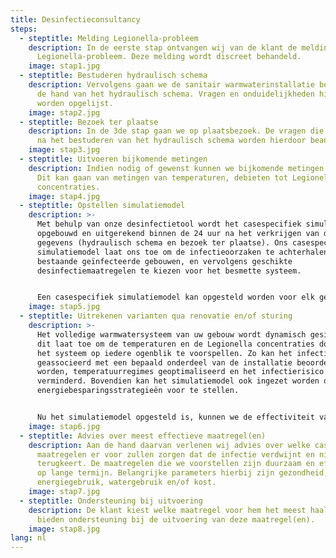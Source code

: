 ```yaml
---
title: Desinfectieconsultancy
steps:
  - steptitle: Melding Legionella-probleem
    description: In de eerste stap ontvangen wij van de klant de melding van een
      Legionella-probleem. Deze melding wordt discreet behandeld.
    image: stap1.jpg
  - steptitle: Bestuderen hydraulisch schema
    description: Vervolgens gaan we de sanitair warmwaterinstallatie bestuderen aan
      de hand van het hydraulisch schema. Vragen en onduidelijkheden hierbij
      worden opgelijst.
    image: stap2.jpg
  - steptitle: Bezoek ter plaatse
    description: In de 3de stap gaan we op plaatsbezoek. De vragen die er nog waren
      na het bestuderen van het hydraulisch schema worden hierdoor beantwoord.
    image: stap3.jpg
  - steptitle: Uitvoeren bijkomende metingen
    description: Indien nodig of gewenst kunnen we bijkomende metingen uitvoeren.
      Dit kan gaan van metingen van temperaturen, debieten tot Legionella
      concentraties.
    image: stap4.jpg
  - steptitle: Opstellen simulatiemodel
    description: >-
      Met behulp van onze desinfectietool wordt het casespecifiek simulatiemodel
      opgebouwd en uitgerekend binnen de 24 uur na het verkrijgen van de nodige
      gegevens (hydraulisch schema en bezoek ter plaatse). Ons casespecifiek
      simulatiemodel laat ons toe om de infectieoorzaken te achterhalen in
      bestaande geïnfecteerde gebouwen, en vervolgens geschikte
      desinfectiemaatregelen te kiezen voor het besmette systeem.


      Een casespecifiek simulatiemodel kan opgesteld worden voor elk gebouw met een warmwatervraag, denk maar aan sportcomplexen, hotels, woonzorgcentra en ziekenhuizen.
    image: stap5.jpg
  - steptitle: Uitrekenen varianten qua renovatie en/of sturing
    description: >-
      Het volledige warmwatersysteem van uw gebouw wordt dynamisch gesimuleerd,
      dit laat toe om de temperaturen en de Legionella concentraties doorheen
      het systeem op iedere ogenblik te voorspellen. Zo kan het infectierisico
      geassocieerd met een bepaald onderdeel van de installatie beoordeeld
      worden, temperatuurregimes geoptimaliseerd en het infectierisico
      verminderd. Bovendien kan het simulatiemodel ook ingezet worden om
      energiebesparingsstrategieën voor te stellen.


      Nu het simulatiemodel opgesteld is, kunnen we de effectiviteit van verschillende renovatiemaatregelen en/of sturingen “virtueel” testen alvorens deze maatregelen in de praktijk te implementeren (bv. het isoleren van bepaalde leidingen, inregelen van bepaalde kringen, enzovoort).
    image: stap6.jpg
  - steptitle: Advies over meest effectieve maatregel(en)
    description: Aan de hand daarvan verlenen wij advies over welke casespecifieke
      maatregelen er voor zullen zorgen dat de infectie verdwijnt en niet meer
      terugkeert. De maatregelen die we voorstellen zijn duurzaam en effectief
      op lange termijn. Belangrijke parameters hierbij zijn gezondheid,
      energiegebruik, watergebruik en/of kost.
    image: stap7.jpg
  - steptitle: Ondersteuning bij uitvoering
    description: De klant kiest welke maatregel voor hem het meest haalbaar is, wij
      bieden ondersteuning bij de uitvoering van deze maatregel(en).
    image: stap8.jpg
lang: nl
---
```

